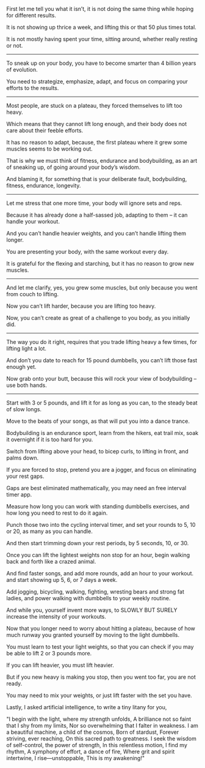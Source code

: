 First let me tell you what it isn’t,
it is not doing the same thing while hoping for different results.

It is not showing up thrice a week,
and lifting this or that 50 plus times total.

It is not mostly having spent your time,
sitting around, whether really resting or not.

---

To sneak up on your body,
you have to become smarter than 4 billion years of evolution.

You need to strategize, emphasize, adapt,
and focus on comparing your efforts to the results.

---

Most people, are stuck on a plateau,
they forced themselves to lift too heavy.

Which means that they cannot lift long enough,
and their body does not care about their feeble efforts.

It has no reason to adapt, because,
the first plateau where it grew some muscles seems to be working out.

That is why we must think of fitness, endurance and bodybuilding,
as an art of sneaking up, of going around your body’s wisdom.

And blaming it, for something that is your deliberate fault,
bodybuilding, fitness, endurance, longevity.

---

Let me stress that one more time,
your body will ignore sets and reps.

Because it has already done a half-sassed job,
adapting to them – it can handle your workout.

And you can’t handle heavier weights,
and you can’t handle lifting them longer.

You are presenting your body,
with the same workout every day.

It is grateful for the flexing and starching,
but it has no reason to grow new muscles.

---

And let me clarify, yes, you grew some muscles,
but only because you went from couch to lifting.

Now you can’t lift harder,
because you are lifting too heavy.

Now, you can’t create as great of a challenge to you body,
as you initially did.

---

The way you do it right, requires that you trade lifting heavy a few times,
for lifting light a lot.

And don’t you date to reach for 15 pound dumbbells,
you can’t lift those fast enough yet.

Now grab onto your butt,
because this will rock your view of bodybuilding – use both hands.

---

Start with 3 or 5 pounds, and lift it for as long as you can,
to the steady beat of slow longs.

Move to the beats of your songs,
as that will put you into a dance trance.

Bodybuilding is an endurance sport,
learn from the hikers, eat trail mix, soak it overnight if it is too hard for you.

Switch from lifting above your head, to bicep curls,
to lifting in front, and palms down.

If you are forced to stop, pretend you are a jogger,
and focus on eliminating your rest gaps.

Gaps are best eliminated mathematically,
you may need an free interval timer app.

Measure how long you can work with standing dumbbells exercises,
and how long you need to rest to do it again.

Punch those two into the cycling interval timer,
and set your rounds to 5, 10 or 20, as many as you can handle.

And then start trimming down your rest periods,
by 5 seconds, 10, or 30.

Once you can lift the lightest weights non stop for an hour,
begin walking back and forth like a crazed animal.

And find faster songs, and add more rounds, add an hour to your workout.
and start showing up 5, 6, or 7 days a week.

Add jogging, bicycling, walking, fighting, wresting bears and strong fat ladies,
and power walking with dumbbells to your weekly routine.

And while you, yourself invent more ways,
to SLOWLY BUT SURELY increase the intensity of your workouts.

Now that you longer need to worry about hitting a plateau,
because of how much runway you granted yourself by moving to the light dumbbells.

You must learn to test your light weights,
so that you can check if you may be able to lift 2 or 3 pounds more.

If you can lift heavier,
you must lift heavier.

But if you new heavy is making you stop,
then you went too far, you are not ready.

You may need to mix your weights,
or just lift faster with the set you have.

Lastly, I asked artificial intelligence,
to write a tiny litany for you,

"I begin with the light, where my strength unfolds,
A brilliance not so faint that I shy from my limits,
Nor so overwhelming that I falter in weakness.
I am a beautiful machine, a child of the cosmos,
Born of stardust,
Forever striving, ever reaching,
On this sacred path to greatness.
I seek the wisdom of self-control, the power of strength,
In this relentless motion, I find my rhythm,
A symphony of effort, a dance of fire,
Where grit and spirit intertwine,
I rise—unstoppable,
This is my awakening!"
